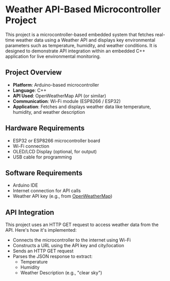 # Weather API-Based Microcontroller Project
This project is a microcontroller-based embedded system that fetches real-time weather data using a Weather API and displays key environmental parameters such as temperature, humidity, and weather conditions. It is designed to demonstrate API integration within an embedded C++ application for live environmental monitoring.

## Project Overview
- **Platform**: Arduino-based microcontroller
- **Language**: C++
- **API Used**: OpenWeatherMap API (or similar)
- **Communication**: Wi-Fi module (ESP8266 / ESP32)
- **Application**: Fetches and displays weather data like temperature, humidity, and weather description

## Hardware Requirements
- ESP32 or ESP8266 microcontroller board  
- Wi-Fi connection  
- OLED/LCD Display (optional, for output)  
- USB cable for programming

## Software Requirements
- Arduino IDE  
- Internet connection for API calls  
- Weather API key (e.g., from [OpenWeatherMap](https://openweathermap.org/api))

## API Integration
This project uses an HTTP GET request to access weather data from the API. Here's how it's implemented:

- Connects the microcontroller to the internet using Wi-Fi
- Constructs a URL using the API key and city/location
- Sends an HTTP GET request
- Parses the JSON response to extract:
  - Temperature
  - Humidity
  - Weather Description (e.g., "clear sky")
